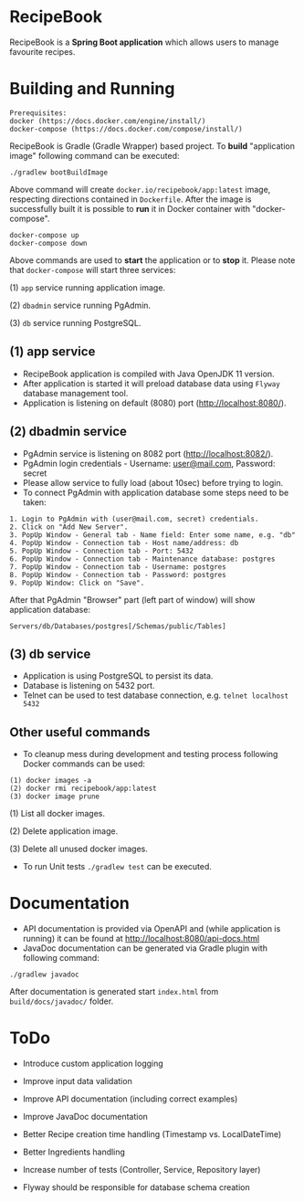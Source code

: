 RecipeBook
==========

RecipeBook is a **Spring Boot application** which allows users to manage favourite recipes.


Building and Running
====================

```
Prerequisites:
docker (https://docs.docker.com/engine/install/)
docker-compose (https://docs.docker.com/compose/install/)

```

RecipeBook is Gradle (Gradle Wrapper) based project.
To **build** "application image" following command can be executed:

```
./gradlew bootBuildImage
```

Above command will create `docker.io/recipebook/app:latest` image, respecting directions contained in `Dockerfile`.
After the image is successfully built it is possible to **run** it in Docker container with "docker-compose".

```
docker-compose up
docker-compose down
```

Above commands are used to **start** the application or to **stop** it. 
Please note that `docker-compose` will start three services:

(1) `app` service running application image.

(2) `dbadmin` service running PgAdmin.

(3) `db` service running PostgreSQL.


(1) app service
---------------

- RecipeBook application is compiled with Java OpenJDK 11 version.
- After application is started it will preload database data using `Flyway` database management tool.
- Application is listening on default (8080) port ([http://localhost:8080/](http://localhost:8080/)).

(2) dbadmin service
-------------------

- PgAdmin service is listening on 8082 port ([http://localhost:8082/](http://localhost:8082/)).
- PgAdmin login credentials - Username: user@mail.com, Password: secret
- Please allow service to fully load (about 10sec) before trying to login.
- To connect PgAdmin with application database some steps need to be taken:

```
1. Login to PgAdmin with (user@mail.com, secret) credentials.
2. Click on "Add New Server".
3. PopUp Window - General tab - Name field: Enter some name, e.g. "db"
4. PopUp Window - Connection tab - Host name/address: db
5. PopUp Window - Connection tab - Port: 5432
6. PopUp Window - Connection tab - Maintenance database: postgres
7. PopUp Window - Connection tab - Username: postgres
8. PopUp Window - Connection tab - Password: postgres
9. PopUp Window: Click on "Save".
```

After that PgAdmin "Browser" part (left part of window) will show application database:

```
Servers/db/Databases/postgres[/Schemas/public/Tables]
```

(3) db service
--------------

- Application is using PostgreSQL to persist its data.
- Database is listening on 5432 port.
- Telnet can be used to test database connection, e.g. `telnet localhost 5432`


Other useful commands
---------------------

- To cleanup mess during development and testing process following Docker commands can be used:

```
(1) docker images -a
(2) docker rmi recipebook/app:latest
(3) docker image prune
```
(1) List all docker images.

(2) Delete application image.

(3) Delete all unused docker images.


- To run Unit tests `./gradlew test` can be executed.


Documentation
=============

- API documentation is provided via OpenAPI and (while application is running) it can be found at [http://localhost:8080/api-docs.html](http://localhost:8080/api-docs.html)
- JavaDoc documentation can be generated via Gradle plugin with following command:

```
./gradlew javadoc
```
After documentation is generated start `index.html` from `build/docs/javadoc/` folder.


ToDo
====

- Introduce custom application logging

- Improve input data validation

- Improve API documentation (including correct examples)

- Improve JavaDoc documentation

- Better Recipe creation time handling (Timestamp vs. LocalDateTime)

- Better Ingredients handling

- Increase number of tests (Controller, Service, Repository layer)

- Flyway should be responsible for database schema creation
